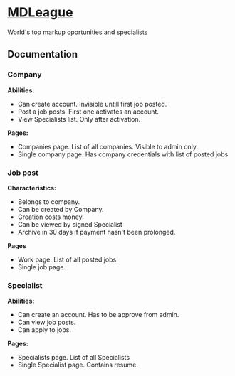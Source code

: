 <h1><a href="m-d-league.herokuapp.com">MDLeague</a></h1>
<span>World's top markup oportunities and specialists</span>
<h2>Documentation</h2>
<h3>Company</h3>
<span>
  <b>Abilities:</b>
</span>
<ul>
  <li>Can create account. Invisible untill first job posted.</li>
  <li>Post a job posts. First one activates an account.</li>
  <li>View Specialists list. Only after activation.</li>
</ul>
<span>
  <b>Pages:</b>
</span>
<ul>
  <li>Companies page. List of all companies. Visible to admin only.</li>
  <li>Single company page. Has company credentials with list of posted jobs</li>
</ul>
<h3>Job post</h3>
<span>
  <b>Characteristics:</b>
</span>
<ul>
  <li>Belongs to company.</li>
  <li>Can be created by Company.</li>
  <li>Creation costs money.</li>
  <li>Can be viewed by signed Specialist</li>
  <li>Archive in 30 days if payment hasn't been prolonged.</li>
</ul>
<span>
  <b>Pages</b>
</span>
<ul>
  <li>Work page. List of all posted jobs.</li>
  <li>Single job page.</li>
</ul>
<h3>Specialist</h3>
<span>
  <b>Abilities:</b>
</span>
<ul>
  <li>Can create an account. Has to be approve from admin.</li>
  <li>Can view job posts.</li>
  <li>Can apply to jobs.</li>
</ul>
<span>
  <b>Pages:</b>
</span>
<ul>
  <li>Specialists page. List of all Specialists</li>
  <li>Single Specialist page. Contains resume.</li>
</ul>
